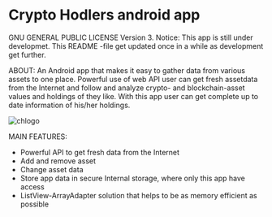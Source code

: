 # Crypto Hodlers android app
GNU GENERAL PUBLIC LICENSE Version 3. Notice: This app is still under developmet. This README -file get updated once in a while as development get further.

ABOUT: 
An Android app that makes it easy to gather data from various assets to one place. Powerful use of web API user can get fresh assetdata from the Internet and follow and analyze crypto- and blockchain-asset values and holdings of they like. With this app user can get complete up to date information of his/her holdings. 

![chlogo](https://user-images.githubusercontent.com/28114032/33739840-4642c842-dba7-11e7-928c-829831f3752d.jpg)

MAIN FEATURES:
- Powerful API to get fresh data from the Internet
- Add and remove asset
- Change asset data
- Store app data in secure Internal storage, where only this app have access
- ListView-ArrayAdapter solution that helps to be as memory efficient as possible
